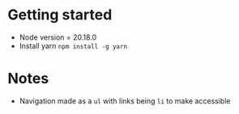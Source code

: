 # Getting started

- Node version = 20.18.0
- Install yarn `npm install -g yarn`

# Notes

- Navigation made as a `ul` with links being `li` to make accessible
